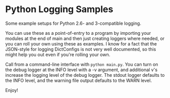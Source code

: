 Python Logging Samples
==================

Some example setups for Python 2.6- and 3-compatible logging.

You can use these as a point-of-entry to a program by importing your modules at the end of main and then just creating loggers where needed, or you can roll your own using these as examples.  I know for a fact that the JSON-style for logging DictConfigs is not very well documented, so this might help you out even if you're rolling your own.

Call from a command-line interface with `python main.py`.  You can turn on the debug logger at the INFO level with a -v argument, and additional v's increase the logging level of the debug logger.  The stdout logger defaults to the INFO level, and the warning file output defaults to the WARN level.

Enjoy!